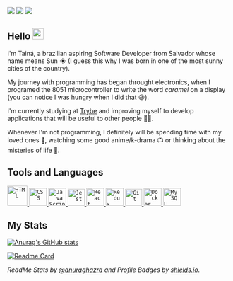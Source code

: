 <a href="https://www.linkedin.com/in/tainnaps/" target="_blank"><img src="https://img.shields.io/badge/LINKEDIN-1f6fea?style=flat&logo=linkedin"></a>
<a href="https://tainnaps.github.io/" target="_blank"><img src="https://img.shields.io/badge/PORTFOLIO-7c56bf?style=flat&logo=react&logoColor=ffffff"></a>
<a href="mailto:tainnaps@gmail.com" target="_blank"><img src="https://img.shields.io/badge/GMAIL-ea4c46?style=flat&logo=gmail&logoColor=ffffff"></a>

## Hello  <img src="https://media.giphy.com/media/hvRJCLFzcasrR4ia7z/giphy.gif" width="25px">

I'm Tainá, a brazilian aspiring Software Developer from Salvador whose name means Sun ☀️ (I guess this why I was born in one of the most sunny cities of the country).

My journey with programming has began throught electronics, when I programed the 8051 microcontroller to write the word *caramel* on a display (you can notice I was hungry when I did that 😆).

I'm currently studying at [Trybe](https://www.betrybe.com/) and improving myself to develop applications that will be useful to other people 👩‍💻.

Whenever I'm not programming, I definitely will be spending time with my loved ones 👫, watching some good anime/k-drama 📺 or thinking about the misteries of life 🤔.

## Tools and Languages

<a href="https://www.w3schools.com/html/" target="_blanck">
   <code><img height="45" src="https://icons.iconarchive.com/icons/cornmanthe3rd/plex/256/Other-html-5-icon.png" alt="HTML"></code>
</a>
<a href="https://www.w3schools.com/css/" target="_blanck">
  <code><img height="40" src="https://logospng.org/download/css-3/logo-css-3-2048.png" alt="CSS"></code>
</a>
<a href="https://www.w3schools.com/js/" target="_blanck">
  <code><img height="40" src="https://logospng.org/download/javascript/logo-javascript-icon-1024.png" alt="JavaScript"></code>
</a>
<a href="https://jestjs.io/" target="_blanck">
  <code><img height="38" src="https://symbols.getvecta.com/stencil_25/40_jest.5fde12ec22.png" alt="Jest"></code>
</a>
<a href="https://reactjs.org/" target="_blanck">
  <code><img height="40" src="https://cdn4.iconfinder.com/data/icons/logos-3/600/React.js_logo-512.png" alt="React"></code>
</a>
<a href="https://redux.js.org/" target="_blanck">
  <code><img height="40" src="https://img.icons8.com/color/480/redux.png" alt="Redux"></code>
</a>
<a href="https://git-scm.com/" target="_blanck">
  <code><img height="38" src="https://hermes.digitalinnovation.one/articles/cover/8a7306cb-59e3-481f-832d-57ac4587b516.png" alt="Git"></code>
</a>
<a href="https://www.docker.com/" target="_blanck" margin-right="100px">
  <code><img height="40" src="https://cdn-icons-png.flaticon.com/512/919/919853.png" alt="Docker"></code>
</a>
<a href="https://www.mysql.com/" target="_blanck">
  <code><img height="40" src="https://www.freepnglogos.com/uploads/logo-mysql-png/logo-mysql-mysql-logo-png-images-are-download-crazypng-21.png" alt="MySQL"></code>
</a>

## My Stats

[![Anurag's GitHub stats](https://github-readme-stats.vercel.app/api?username=tainnaps&show_icons=true&theme=github_dark&include_all_commits=true&count_private=true)](https://github.com/anuraghazra/github-readme-stats)

[![Readme Card](https://github-readme-stats.vercel.app/api/top-langs/?username=tainnaps&theme=github_dark&layout=compact&card_width=447)](https://github.com/anuraghazra/github-readme-stats)

*ReadMe Stats by [@anuraghazra](https://github.com/anuraghazra/github-readme-stats) and Profile Badges by [shields.io](https://shields.io/).*

